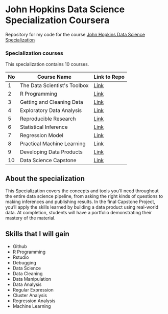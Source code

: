 # John Hopkins Data Science Specialization Coursera
Repository for my code for the course [John Hopkins Data Science Specialization](https://www.coursera.org/specializations/jhu-data-science) 


### Specialization courses
This specialization contains 10 courses.

No | Course Name | Link to Repo
--- | --- | --- |
1 | The Data Scientist's Toolbox  | [Link](https://github.com/benthecoder/JohnHopkinsDataScience/tree/main/1_DataScienceToolbox)
2 | R Programming | [Link](https://github.com/benthecoder/JohnHopkinsDataScience/tree/main/2_Rprogramming)
3 | Getting and Cleaning Data | [Link](https://github.com/benthecoder/JohnHopkinsDataScience/tree/main/3_Getting%26CleaningData)
4 | Exploratory Data Analysis | [Link](https://github.com/benthecoder/JohnHopkinsDataScience/tree/main/4_ExploratoryDataAnalysis)
5 | Reproducible Research | [Link]()
6 | Statistical Inference | [Link]()
7 | Regression Model | [Link]()
8 | Practical Machine Learning | [Link]()
9 | Developing Data Products | [Link]()
10| Data Science Capstone | [Link]()

## About the specialization
This Specialization covers the concepts and tools you'll need throughout the entire data science pipeline, from asking the right kinds of questions to making inferences and publishing results. In the final Capstone Project, you’ll apply the skills learned by building a data product using real-world data. At completion, students will have a portfolio demonstrating their mastery of the material.

## Skills that I will gain
* Github
* R Programming
* Rstudio
* Debugging
* Data Science
* Data Cleaning
* Data Manipulation
* Data Analysis
* Regular Expression
* Cluster Analysis
* Regression Analysis
* Machine Learning
